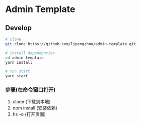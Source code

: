 # Admin Template

## Develop

```bash
# clone
git clone https://github.com/lipengzhou/admin-template.git

# install dependencies
cd admin-template
yarn install

# run start
yarn start
```
### 步骤(在命令窗口打开)
1. clone   (下载到本地)
2. npm  install   (安装依赖)
3. hs -o (打开页面)
